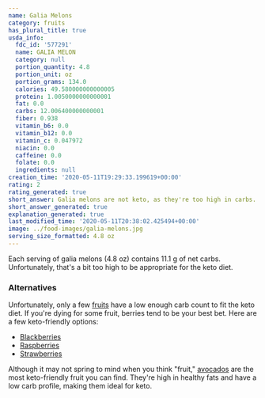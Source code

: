```yaml
---
name: Galia Melons
category: fruits
has_plural_title: true
usda_info:
  fdc_id: '577291'
  name: GALIA MELON
  category: null
  portion_quantity: 4.8
  portion_unit: oz
  portion_grams: 134.0
  calories: 49.580000000000005
  protein: 1.0050000000000001
  fat: 0.0
  carbs: 12.006400000000001
  fiber: 0.938
  vitamin_b6: 0.0
  vitamin_b12: 0.0
  vitamin_c: 0.047972
  niacin: 0.0
  caffeine: 0.0
  folate: 0.0
  ingredients: null
creation_time: '2020-05-11T19:29:33.199619+00:00'
rating: 2
rating_generated: true
short_answer: Galia melons are not keto, as they're too high in carbs.
short_answer_generated: true
explanation_generated: true
last_modified_time: '2020-05-11T20:38:02.425494+00:00'
image: ../food-images/galia-melons.jpg
serving_size_formatted: 4.8 oz
---
```

Each serving of galia melons (4.8 oz) contains 11.1 g of net carbs. Unfortunately, that's a bit too high to be appropriate for the keto diet.

### Alternatives

Unfortunately, only a few [fruits](/category/fruits) have a low enough carb count to fit the keto diet. If you're dying for some fruit, berries tend to be your best bet. Here are a few keto-friendly options:

- [Blackberries](/blackberries)
- [Raspberries](/raspberries)
- [Strawberries](/strawberries)

Although it may not spring to mind when you think "fruit," [avocados](/avocados) are the most keto-friendly fruit you can find. They're high in healthy fats and have a low carb profile, making them ideal for keto.
